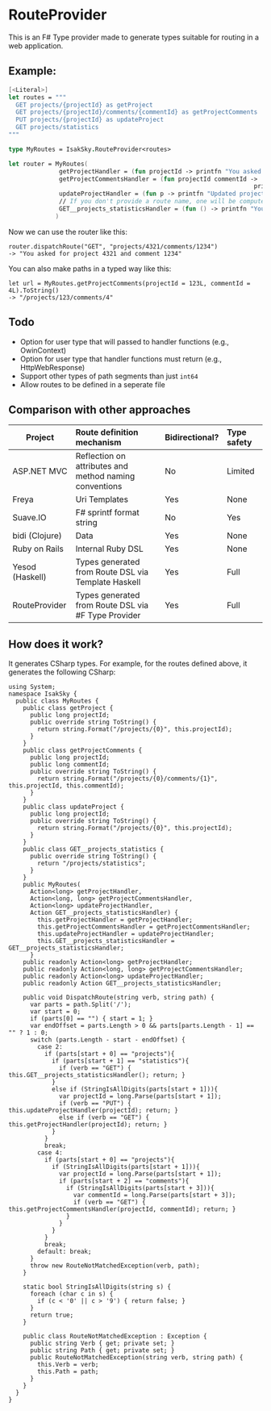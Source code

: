 # RouteProvider

This is an F# Type provider made to generate types suitable for routing in a web application.

## Example: 

``` Fsharp
[<Literal>]
let routes = """
  GET projects/{projectId} as getProject
  GET projects/{projectId}/comments/{commentId} as getProjectComments
  PUT projects/{projectId} as updateProject
  GET projects/statistics
"""

type MyRoutes = IsakSky.RouteProvider<routes>

let router = MyRoutes(
              getProjectHandler = (fun projectId -> printfn "You asked for project %d" projectId),
              getProjectCommentsHandler = (fun projectId commentId ->
                                                                    printfn "You asked for project %d and comment %d" projectId commentId),
              updateProjectHandler = (fun p -> printfn "Updated project %d" p),
              // If you don't provide a route name, one will be computed for you
              GET__projects_statisticsHandler = (fun () -> printfn "You asked for project statistics")
             )
```

Now we can use the router like this:

    router.dispatchRoute("GET", "projects/4321/comments/1234")
    -> "You asked for project 4321 and comment 1234"

You can also make paths in a typed way like this:

    let url = MyRoutes.getProjectComments(projectId = 123L, commentId = 4L).ToString()
    -> "/projects/123/comments/4"

## Todo
- Option for user type that will passed to handler functions (e.g., OwinContext)
- Option for user type that handler functions must return (e.g., HttpWebResponse)
- Support other types of path segments than just ```int64```
- Allow routes to be defined in a seperate file

## Comparison with other approaches

| Project         | Route definition mechanism                             | Bidirectional? | Type safety   |
|-----------------|:-------------------------------------------------------|:---------------|:--------------|
| ASP.NET MVC     | Reflection on attributes and method naming conventions | No             | Limited       |
| Freya           | Uri Templates                                          | Yes            | None          | 
| Suave.IO        | F# sprintf format string                               | No             | Yes           |
| bidi (Clojure)  | Data                                                   | Yes            | None          |
| Ruby on Rails   | Internal Ruby DSL                                      | Yes            | None          |
| Yesod (Haskell) | Types generated from Route DSL via Template Haskell    | Yes            | Full          |
| RouteProvider   | Types generated from Route DSL via #F Type Provider    | Yes            | Full          |

## How does it work?

It generates CSharp types. For example, for the routes defined above, it generates the following CSharp:

```CSharp
using System;
namespace IsakSky {
  public class MyRoutes {
    public class getProject {
      public long projectId;
      public override string ToString() {
        return string.Format("/projects/{0}", this.projectId);
      }
    }
    public class getProjectComments {
      public long projectId;
      public long commentId;
      public override string ToString() {
        return string.Format("/projects/{0}/comments/{1}", this.projectId, this.commentId);
      }
    }
    public class updateProject {
      public long projectId;
      public override string ToString() {
        return string.Format("/projects/{0}", this.projectId);
      }
    }
    public class GET__projects_statistics {
      public override string ToString() {
        return "/projects/statistics";
      }
    }
    public MyRoutes(
      Action<long> getProjectHandler,
      Action<long, long> getProjectCommentsHandler,
      Action<long> updateProjectHandler,
      Action GET__projects_statisticsHandler) {
        this.getProjectHandler = getProjectHandler;
        this.getProjectCommentsHandler = getProjectCommentsHandler;
        this.updateProjectHandler = updateProjectHandler;
        this.GET__projects_statisticsHandler = GET__projects_statisticsHandler;
      }
    public readonly Action<long> getProjectHandler;
    public readonly Action<long, long> getProjectCommentsHandler;
    public readonly Action<long> updateProjectHandler;
    public readonly Action GET__projects_statisticsHandler;

    public void DispatchRoute(string verb, string path) {
      var parts = path.Split('/');
      var start = 0;
      if (parts[0] == "") { start = 1; }
      var endOffset = parts.Length > 0 && parts[parts.Length - 1] == "" ? 1 : 0;
      switch (parts.Length - start - endOffset) {
        case 2:
          if (parts[start + 0] == "projects"){
            if (parts[start + 1] == "statistics"){
              if (verb == "GET") { this.GET__projects_statisticsHandler(); return; }
            }
            else if (StringIsAllDigits(parts[start + 1])){
              var projectId = long.Parse(parts[start + 1]);
              if (verb == "PUT") { this.updateProjectHandler(projectId); return; }
              else if (verb == "GET") { this.getProjectHandler(projectId); return; }
            }
          }
          break;
        case 4:
          if (parts[start + 0] == "projects"){
            if (StringIsAllDigits(parts[start + 1])){
              var projectId = long.Parse(parts[start + 1]);
              if (parts[start + 2] == "comments"){
                if (StringIsAllDigits(parts[start + 3])){
                  var commentId = long.Parse(parts[start + 3]);
                  if (verb == "GET") { this.getProjectCommentsHandler(projectId, commentId); return; }
                }
              }
            }
          }
          break;
        default: break;
      }
      throw new RouteNotMatchedException(verb, path);
    }
    
    static bool StringIsAllDigits(string s) {
      foreach (char c in s) {
        if (c < '0' || c > '9') { return false; }
      }
      return true;
    }
    
    public class RouteNotMatchedException : Exception {
      public string Verb { get; private set; }
      public string Path { get; private set; }
      public RouteNotMatchedException(string verb, string path) {
        this.Verb = verb;
        this.Path = path;
      }
    }
  }
}
```

